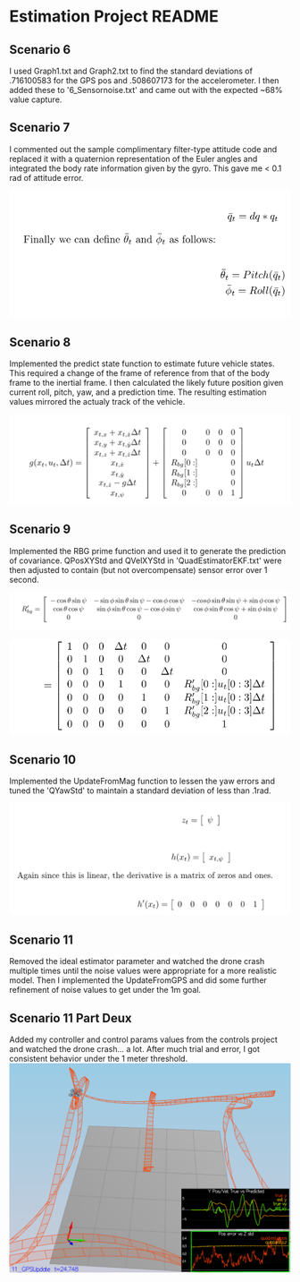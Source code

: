 #  Estimation Project README

## Scenario 6
I used Graph1.txt and Graph2.txt to find the standard deviations of .716100583 for the GPS pos and .508607173 for the accelerometer. I then added these to '6_Sensornoise.txt' and came out with the expected ~68% value capture. 

## Scenario 7
I commented out the sample complimentary filter-type attitude code and replaced it with a quaternion representation of the Euler angles and integrated the body rate information given by the gyro. This gave me < 0.1 rad of attitude error.

![Quaternion Implementation](images/quaternion.png)

## Scenario 8
Implemented the predict state function to estimate future vehicle states. This required a change of the frame of reference from that of the body frame to the inertial frame. I then calculated the likely future position given current roll, pitch, yaw, and a prediction time. The resulting estimation values mirrored the actualy track of the vehicle. 

![Transition Function](images/transition_function.png)

## Scenario 9
Implemented the RBG prime function and used it to generate the prediction of covariance. QPosXYStd and QVelXYStd in 'QuadEstimatorEKF.txt' were then adjusted to contain (but not overcompensate) sensor error over 1 second.

![RBG Prime Function](images/rbg_prime.png)

![G Prime Function](images/g_prime.png)

## Scenario 10
Implemented the UpdateFromMag function to lessen the yaw errors and tuned the 'QYawStd' to maintain a standard deviation of less than .1rad.

![Magnetometer Update Fuction](images/magnetometer_update.png)

## Scenario 11
Removed the ideal estimator parameter and watched the drone crash multiple times until the noise values were appropriate for a more realistic model. Then I implemented the UpdateFromGPS and did some further refinement of noise values to get under the 1m goal.

## Scenario 11 Part Deux
Added my controller and control params values from the controls project and watched the drone crash... a lot. After much trial and error, I got consistent behavior under the 1 meter threshold.
![Success!](images/success.png)
